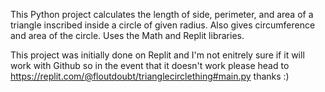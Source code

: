 This Python project calculates the length of side, perimeter, and area of a triangle inscribed inside a circle of given radius. Also gives circumference and area of the circle. Uses the Math and Replit libraries.

This project was initially done on Replit and I'm not enitrely sure if it will work with Github so in the event that it doesn't work please head to https://replit.com/@floutdoubt/trianglecirclething#main.py thanks :)
